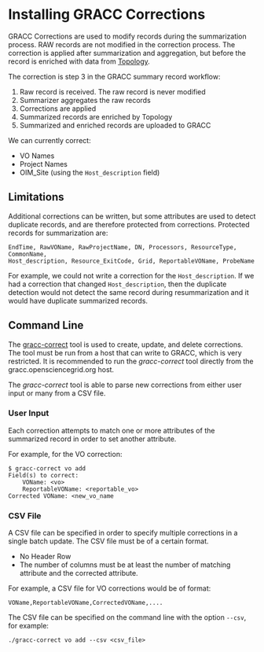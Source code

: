 Installing GRACC Corrections
============================

GRACC Corrections are used to modify records during the summarization process.  RAW records are not modified in the correction process.  The correction is applied after summarization and aggregation, but before the record is enriched with data from [Topology](https://topology.opensciencegrid.org/).

The correction is step 3 in the GRACC summary record workflow:

1. Raw record is received.  The raw record is never modified
2. Summarizer aggregates the raw records
3. Corrections are applied
4. Summarized records are enriched by Topology
5. Summarized and enriched records are uploaded to GRACC

We can currently correct:

* VO Names
* Project Names
* OIM_Site (using the `Host_description` field)

Limitations
-----------

Additional corrections can be written, but some attributes are used to detect duplicate records, and are therefore protected from corrections.  Protected records for summarization are:

    EndTime, RawVOName, RawProjectName, DN, Processors, ResourceType, CommonName,
    Host_description, Resource_ExitCode, Grid, ReportableVOName, ProbeName

For example, we could not write a correction for the `Host_description`.  If we had a correction that changed `Host_description`, then the duplicate detection would not detect the same record during resummarization and it would have duplicate summarized records.

Command Line
------------

The [gracc-correct](https://github.com/opensciencegrid/gracc-tools/tree/master/gracc-correct) tool is used to create, update, and delete corrections.  The tool must be run from a host that can write to GRACC, which is very restricted.  It is recommended to run the _gracc-correct_ tool directly from the gracc.opensciencegrid.org host.

The _gracc-correct_ tool is able to parse new corrections from either user input or many from a CSV file.

### User Input

Each correction attempts to match one or more attributes of the summarized record in order to set another attribute.

For example, for the VO correction:

    $ gracc-correct vo add
    Field(s) to correct:
        VOName: <vo>
        ReportableVOName: <reportable_vo>
    Corrected VOName: <new_vo_name

### CSV File

A CSV file can be specified in order to specify multiple corrections in a single batch update.  The CSV file must be of a certain format.

* No Header Row
* The number of columns must be at least the number of matching attribute and the corrected attribute.

For example, a CSV file for VO corrections would be of format:

    VOName,ReportableVOName,CorrectedVOName,....

The CSV file can be specified on the command line with the option `--csv`, for example:

    ./gracc-correct vo add --csv <csv_file>
